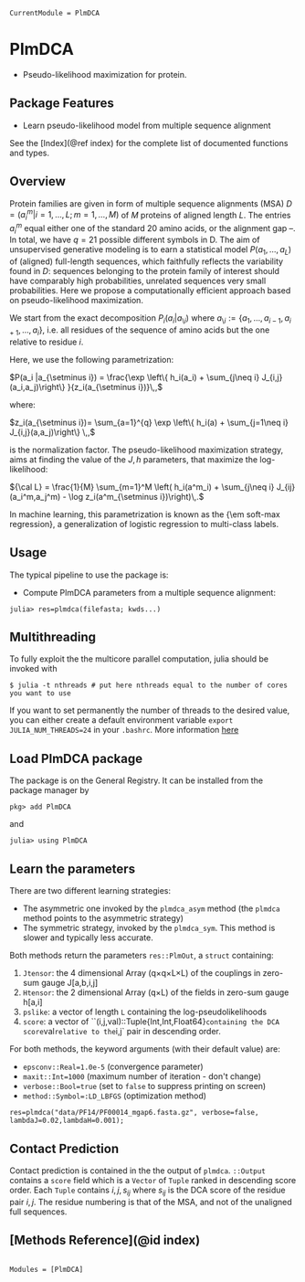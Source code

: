 ```@meta
CurrentModule = PlmDCA
```

# PlmDCA
* Pseudo-likelihood maximization for protein.

## Package Features

- Learn pseudo-likelihood model from multiple sequence alignment


See the [Index](@ref index) for the complete list of documented functions and types.

## Overview

Protein families are given in form of multiple sequence alignments (MSA) $D =
(a^m_i |i = 1,\dots,L;\,m = 1,\dots,M)$ of $M$ proteins of aligned length $L$.
The entries $a^m_i$ equal either one of the standard 20 amino acids, or the
alignment gap $–$. In total, we have $q = 21$ possible different symbols in D.
The aim of unsupervised generative modeling is to earn a statistical model
$P(a_1,\dots,a_L)$ of (aligned) full-length sequences, which faithfully reflects
the variability found in $D$: sequences belonging to the protein family of
interest should have comparably high probabilities, unrelated sequences very
small probabilities. Here we propose a computationally efficient approach based
on pseudo-likelihood maximization. 

We start from the exact decomposition $P_i(a_i| a_{\setminus i})$ where
$a_{\setminus i} := \{a_1,\dots,a_{i-1},a_{i+1},\dots,a_i\}$, i.e. all residues of the sequence
of amino acids but the one relative to residue $i$. 

Here, we use the following parametrization:

$P(a_i |a_{\setminus i}) = \frac{\exp \left\{ h_i(a_i) + \sum_{j\neq i}
J_{i,j}(a_i,a_j)\right\} }{z_i(a_{\setminus i})}\,,$

where:

$z_i(a_{\setminus i})= \sum_{a=1}^{q} \exp \left\{ h_i(a) + \sum_{j=1\neq i} J_{i,j}(a,a_j)\right\} \,,$

is the normalization factor. The pseudo-likelihood maximization strategy, aims
at finding the value of the $J, h$ parameters, that maximize the log-likelihood:

${\cal L} = \frac{1}{M} \sum_{m=1}^M  \left( h_i(a^m_i) + \sum_{j\neq i}
J_{ij}(a_i^m,a_j^m) - \log z_i(a^m_{\setminus i})\right)\,.$

In machine learning, this parametrization is known as the {\em soft-max
regression}, a generalization of logistic regression to multi-class labels.

## Usage

The typical pipeline to use the package is:

* Compute PlmDCA parameters from a multiple sequence alignment:

``` 
julia> res=plmdca(filefasta; kwds...)
```

## Multithreading

To fully exploit the the multicore parallel computation, julia should be invoked with

```
$ julia -t nthreads # put here nthreads equal to the number of cores you want to use
```

If you want to set permanently the number of threads to the desired value, you can either create a default environment variable `export JULIA_NUM_THREADS=24` in your `.bashrc`. More information [here](https://docs.julialang.org/en/v1.6/manual/multi-threading/)

## Load PlmDCA package 

The package is on the General Registry. It can be installed from the package
manager by
```
pkg> add PlmDCA
```
and 
```
julia> using PlmDCA
```

## Learn the parameters

There are two different learning strategies: 

* The asymmetric one invoked by the `plmdca_asym` method (the `plmdca` method
  points to the asymmetric strategy)
* The symmetric strategy, invoked by the `plmdca_sym`. This method is slower and
  typically less accurate.

Both methods return the parameters  `res::PlmOut`, a `struct` containing:

1. `Jtensor`: the 4 dimensional Array (q×q×L×L)  of the couplings in zero-sum gauge J[a,b,i,j]
2. `Htensor`: the 2 dimensional Array (q×L) of the fields in zero-sum gauge h[a,i]
3. `pslike`: a vector of length `L` containing the log-pseudolikelihoods
4. `score`: a vector of ``(i,j,val)::Tuple{Int,Int,Float64}` containing the DCA
   score `val` relative to the `i,j` pair in descending order.

For both methods, the keyword arguments (with their default value) are:

* `epsconv::Real=1.0e-5` (convergence parameter)
* `maxit::Int=1000` (maximum number of iteration - don't change)
* `verbose::Bool=true` (set to `false` to suppress printing on screen)
* `method::Symbol=:LD_LBFGS` (optimization method)

```
res=plmdca("data/PF14/PF00014_mgap6.fasta.gz", verbose=false, lambdaJ=0.02,lambdaH=0.001);
```

## Contact Prediction

Contact prediction is contained in the the output of `plmdca`. `::Output`
contains a `score` field which is a  `Vector` of `Tuple` ranked in descending score order. Each `Tuple`
contains $i,j,s_{ij}$ where $s_{ij}$ is the DCA score of the residue pair $i,j$.
The residue numbering is that of the MSA, and not of the unaligned full sequences.

## [Methods Reference](@id index)
```@index
```

```@autodocs
Modules = [PlmDCA]
```
